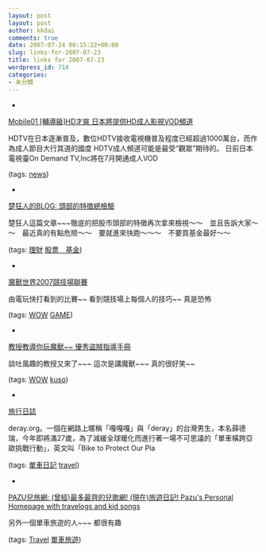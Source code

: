 ```yaml
---
layout: post
layout: post
author: kkdai
comments: true
date: 2007-07-24 00:15:22+00:00
slug: links-for-2007-07-23
title: links for 2007-07-23
wordpress_id: 714
categories:
- 未分類
---
```



	
  * 
		

[Mobile01 [輔導級]HD才爽 日本將提供HD成人影視VOD頻道](http://www.mobile01.com/topicdetail.php?f=37&t=366146&last=3218280)


		

HDTV在日本逐漸普及，數位HDTV接收電視機普及程度已經超過1000萬台，而作為成人節目大行其道的國度
HDTV成人頻道可能是最受“觀眾”期待的。
日前日本電視臺On Demand TV,Inc將在7月開通成人VOD


		

(tags: [news](http://del.icio.us/kkdai/news))


	

	
  * 
		

[楚狂人的BLOG: 頭部的特徵總檢驗](http://www.shukai.biz/2007/07/blog-post_14.html)


		

楚狂人這篇文章~~~徹底的把股市頭部的特徵再次拿來檢視～～　並且告訴大家～～　最近真的有點危險～～　要就進來快跑～～～　不要買基金最好～～


		

(tags: [理財](http://del.icio.us/kkdai/理財) [股票　基金](http://del.icio.us/kkdai/股票　基金))


	

	
  * 
		

[魔獸世界2007競技場聯賽](http://www.im.tv/myvlog/wowarena)


		

由電玩快打看到的比賽~~ 看到競技場上每個人的技巧~~ 真是恐怖


		

(tags: [WOW](http://del.icio.us/kkdai/WOW) [GAME](http://del.icio.us/kkdai/GAME))


	

	
  * 
		

[教授教導你玩魔獸~~ 優秀盜賊指導手冊](http://vhead.blog.sina.com.cn/player/outer_player.swf?auto=0&vid=1825832&uid=1400310560)


		

談吐風趣的教授又來了~~~ 這次是講魔獸~~~ 真的很好笑~~


		

(tags: [WOW](http://del.icio.us/kkdai/WOW) [kuso](http://del.icio.us/kkdai/kuso))


	

	
  * 
		

[旅行日誌](http://btp.deray.org/)


		

deray.org。一個在網路上暱稱「嘎嘎嘎」與「deray」的台灣男生，本名薛德瑞，今年即將滿27歲，為了減緩全球暖化而進行著一場不可思議的「單車橫跨亞歐挑戰行動」，英文叫「Bike to Protect Our Pla


		

(tags: [單車日記](http://del.icio.us/kkdai/單車日記) [travel](http://del.icio.us/kkdai/travel))


	

	
  * 
		

[PAZU兒旅網: (曾經)最多最齊的兒歌網! (現在)旅遊日記! Pazu's Personal Homepage with travelogs and kid songs](http://www.pazu.com/index_core.shtml)


		

另外一個單車旅遊的人~~~ 都很有趣


		

(tags: [Travel](http://del.icio.us/kkdai/Travel) [單車旅遊](http://del.icio.us/kkdai/單車旅遊))


	



